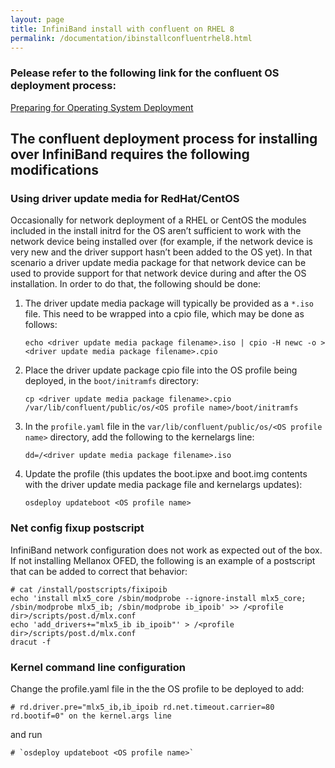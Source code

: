 ```yaml
---
layout: page
title: InfiniBand install with confluent on RHEL 8
permalink: /documentation/ibinstallconfluentrhel8.html
---
```


### Pelease refer to the following link for the confluent OS deployment process:

[Preparing for Operating System Deployment](http://taurus.labs.lenovo.com/users/documentation/confluentosdeploy.html)

## The confluent deployment process for installing over InfiniBand requires the following modifications

### Using driver update media for RedHat/CentOS

Occasionally for network deployment of a RHEL or CentOS the modules included in the install initrd for the OS aren’t sufficient to work with the network device being installed over (for example, if the network device is very new and the driver support hasn’t been added to the OS yet).  In that scenario a driver update media package for that network device can be used to provide support for that network device during and after the OS installation. In order to do that, the following should be done:

1. The driver update media package will typically be provided as a `*.iso` file.  This need to be wrapped into a cpio file, which may be done as follows:

    `echo <driver update media package filename>.iso | cpio -H newc -o > <driver update media package filename>.cpio`

2. Place the driver update package cpio file into the OS profile being deployed, in the `boot/initramfs` directory:

    `cp <driver update media package filename>.cpio /var/lib/confluent/public/os/<OS profile name>/boot/initramfs`

3. In the `profile.yaml` file in the `var/lib/confluent/public/os/<OS profile name>` directory, add the following to the kernelargs line:

    `dd=/<driver update media package filename>.iso`

4. Update the profile (this updates the boot.ipxe and boot.img contents with the driver update media package file and kernelargs updates):

    `osdeploy updateboot <OS profile name>`

### Net config fixup postscript

InfiniBand network configuration does not work as expected out of the box.  If not installing Mellanox OFED, the following is an example of a
postscript that can be added to correct that behavior:

    # cat /install/postscripts/fixipoib
    echo 'install mlx5_core /sbin/modprobe --ignore-install mlx5_core; /sbin/modprobe mlx5_ib; /sbin/modprobe ib_ipoib' >> /<profile dir>/scripts/post.d/mlx.conf
    echo 'add_drivers+="mlx5_ib ib_ipoib"' > /<profile dir>/scripts/post.d/mlx.conf
    dracut -f

### Kernel command line configuration

Change the profile.yaml file in the the OS profile to be deployed to add:

    # rd.driver.pre="mlx5_ib,ib_ipoib rd.net.timeout.carrier=80 rd.bootif=0" on the kernel.args line

and run

    # `osdeploy updateboot <OS profile name>`
